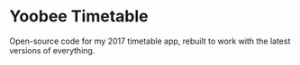 # Yoobee Timetable
Open-source code for my 2017 timetable app, rebuilt to work with the latest versions of everything.
